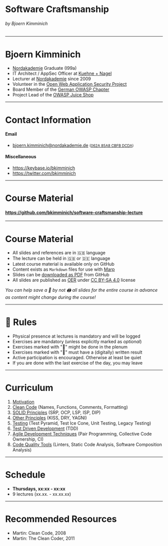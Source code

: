 <!-- theme: default -->
<!-- paginate: true -->
<!-- footer: Copyright (c) by **Bjoern Kimminich** | Licensed under [CC-BY-SA 4.0](https://creativecommons.org/licenses/by-sa/4.0/) -->

# Software Craftsmanship

###### by Bjoern Kimminich

---

# Bjoern Kimminich

* [Nordakademie](https://www.nordakademie.de/) Graduate (I99a)
* IT Architect / AppSec Officer at
  [Kuehne + Nagel](http://kuehne-nagel.com/)
* Lecturer at [Nordakademie](https://www.nordakademie.de/) since 2009
* Volunteer in the
  [Open Web Application Security Project](https://owasp.org/)
* Board Member of the
  [German OWASP Chapter](https://www.owasp.org/index.php/Germany)
* Project Lead of the [OWASP Juice Shop](https://owasp-juice.shop)

---

# Contact Information

#### Email

* <bjoern.kimminich@nordakademie.de>
  <small>([062A 85A8 CBFB DCDA](https://keybase.io/bkimminich/pgp_keys.asc?fingerprint=19c01cb7157e4645e9e2c863062a85a8cbfbdcda))</small>

#### Miscellaneous

* <https://keybase.io/bkimminich>
* <https://twitter.com/bkimminich>

---

# Course Material

#### <https://github.com/bkimminich/software-craftsmanship-lecture>

---

# Course Material

* All slides and references are in :uk: language
* The lecture can be held in :uk: or :de: language
* Latest course material is available only on GitHub
* Content exists as `Markdown` files for use with
  [Marp](https://yhatt.github.io/marp/)
* Slides can be
  [downloaded as PDF](https://github.com/bkimminich/software-craftsmanship-lecture/tree/master/slides/pdf)
  from GitHub
* All slides are published as
  [OER](http://www.unesco.org/new/en/communication-and-information/access-to-knowledge/open-educational-resources/)
  under [CC BY-SA 4.0](https://creativecommons.org/licenses/by-sa/4.0/)
  license

_You can help save a :deciduous_tree: by not :printer: all slides for
the entire course in advance as content might change during the course!_

---

# :tophat: Rules

* Physical presence at lectures is mandatory and will be logged
* Exercises are mandatory (unless explicitly marked as _optional_)
* Exercises marked with ":pushpin:" might be done in the plenum
* Exercises marked with ":pencil:" must have a (digitally) written
  result
* Active participation is encouraged. Otherwise at least be quiet
* If you are done with the last exercise of the day, you may leave

---

# Curriculum

1. [Motivation](01-01-motivation.md)
2. [Clean Code](01-02-clean_code.md) (Names, Functions, Comments,
   Formatting)
3. [SOLID Principles](01-03-solid_principles.md) (SRP, OCP, LSP, ISP,
   DIP)
4. [Other Principles](01-04-other_principles.md) (KISS, DRY, YAGNI)
5. [Testing](01-05-testing.md) (Test Pyramid, Test Ice Cone, Unit
   Testing, Legacy Testing)
6. [Test Driven Development](01-06-tdd.md) (TDD)
7. [Agile Development Techniques](01-07-agile_techniques.md) (Pair
   Programming, Collective Code Ownership, CI)
8. [Code Quality Tools](01-08-code_quality_tools.md) (Linters, Static
   Code Analysis, Software Composition Analysis)

---

# Schedule

* **Thursdays, xx:xx - xx:xx**
* 9 lectures (xx.xx. - xx.xx.xx)

---

# Recommended Resources

* Martin: Clean Code, 2008
* Martin: The Clean Coder, 2011

